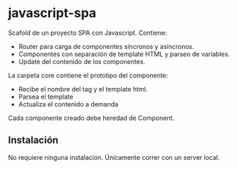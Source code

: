 # javascript-spa

Scafold de un proyecto SPA con Javascript. Contiene:
- Router para carga de componentes síncronos y asíncronos.
- Componentes con separación de template HTML y parseo de variables.
- Update del contenido de los componentes.

La carpeta core contiene el prototipo del componente:
- Recibe el nombre del tag y el template html.
- Parsea el template
- Actualiza el contenido a demanda

Cada componente creado debe heredad de Component.

## Instalación

No requiere ninguna instalación. Únicamente correr con un server local.

